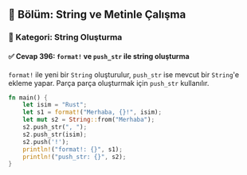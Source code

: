 ## 📘 Bölüm: String ve Metinle Çalışma
### 🔹 Kategori: String Oluşturma
#### ✅ Cevap 396: `format!` ve `push_str` ile string oluşturma

`format!` ile yeni bir `String` oluşturulur, `push_str` ise mevcut bir `String`'e ekleme yapar. Parça parça oluşturmak için `push_str` kullanılır.

```rust
fn main() {
    let isim = "Rust";
    let s1 = format!("Merhaba, {}!", isim);
    let mut s2 = String::from("Merhaba");
    s2.push_str(", ");
    s2.push_str(isim);
    s2.push('!');
    println!("format!: {}", s1);
    println!("push_str: {}", s2);
}
```
